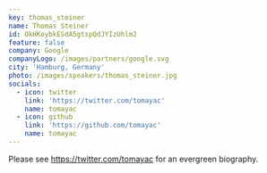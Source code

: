 ```yaml
---
key: thomas_steiner
name: Thomas Steiner
id: OkHKoybkESdA5gtspQdJYIzUhlm2
feature: false
company: Google
companyLogo: /images/partners/google.svg
city: 'Hamburg, Germany'
photo: /images/speakers/thomas_steiner.jpg
socials:
  - icon: twitter
    link: 'https://twitter.com/tomayac'
    name: tomayac
  - icon: github
    link: 'https://github.com/tomayac'
    name: tomayac
---
```

Please see https://twitter.com/tomayac for an evergreen biography.